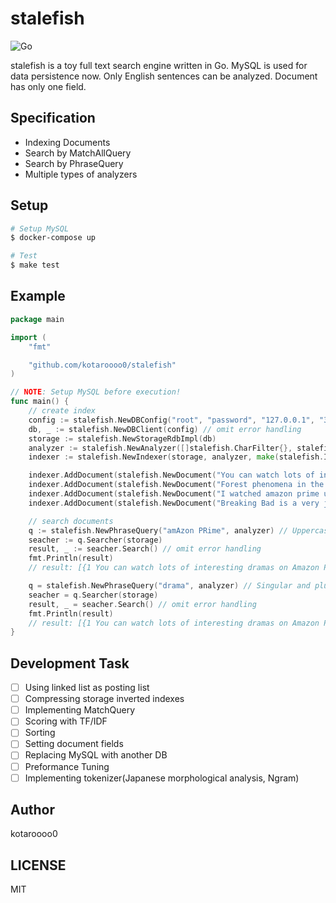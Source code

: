 # stalefish

![Go](https://github.com/kotaroooo0/stalefish/workflows/Go/badge.svg)

stalefish is a toy full text search engine written in Go.
MySQL is used for data persistence now.
Only English sentences can be analyzed.
Document has only one field.

## Specification

- Indexing Documents
- Search by MatchAllQuery
- Search by PhraseQuery
- Multiple types of analyzers

## Setup

```sh
# Setup MySQL
$ docker-compose up

# Test
$ make test
```

## Example

```go
package main

import (
	"fmt"

	"github.com/kotaroooo0/stalefish"
)

// NOTE: Setup MySQL before execution!
func main() {
	// create index
	config := stalefish.NewDBConfig("root", "password", "127.0.0.1", "3306", "stalefish")
	db, _ := stalefish.NewDBClient(config) // omit error handling
	storage := stalefish.NewStorageRdbImpl(db)
	analyzer := stalefish.NewAnalyzer([]stalefish.CharFilter{}, stalefish.StandardTokenizer{}, []stalefish.TokenFilter{stalefish.StemmerFilter{}, stalefish.LowercaseFilter{}, stalefish.StopWordFilter{}})
	indexer := stalefish.NewIndexer(storage, analyzer, make(stalefish.InvertedIndexMap))

	indexer.AddDocument(stalefish.NewDocument("You can watch lots of interesting dramas on Amazon Prime."))
	indexer.AddDocument(stalefish.NewDocument("Forest phenomena in the Amazon are a prime concern."))
	indexer.AddDocument(stalefish.NewDocument("I watched amazon prime until late at night yesterday."))
	indexer.AddDocument(stalefish.NewDocument("Breaking Bad is a very jarring drama."))

	// search documents
	q := stalefish.NewPhraseQuery("amAzon PRime", analyzer) // Uppercase and lowercase notation fluctuation
	seacher := q.Searcher(storage)
	result, _ := seacher.Search() // omit error handling
	fmt.Println(result)
	// result: [{1 You can watch lots of interesting dramas on Amazon Prime.} {3 I watched amazon prime until late at night yesterday.}]

	q = stalefish.NewPhraseQuery("drama", analyzer) // Singular and plural notation fluctuations
	seacher = q.Searcher(storage)
	result, _ = seacher.Search() // omit error handling
	fmt.Println(result)
	// result: [{1 You can watch lots of interesting dramas on Amazon Prime.} {4 Breaking Bad is a very jarring drama.}]
}
```

## Development Task

- [ ] Using linked list as posting list
- [ ] Compressing storage inverted indexes
- [ ] Implementing MatchQuery
- [ ] Scoring with TF/IDF
- [ ] Sorting
- [ ] Setting document fields
- [ ] Replacing MySQL with another DB
- [ ] Preformance Tuning
- [ ] Implementing tokenizer(Japanese morphological analysis, Ngram)

## Author

kotaroooo0

## LICENSE

MIT

